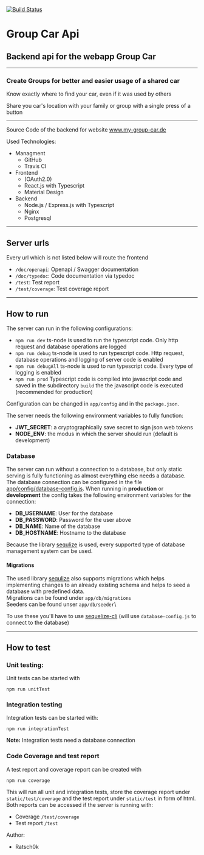 [![Build Status](https://travis-ci.com/Ratsch0k/group-car-api.svg?token=VoTpURfdRAcYtA5D82Re&branch=master)](https://travis-ci.com/Ratsch0k/group-car-api)

# Group Car Api 
## Backend api for the webapp Group Car

--------

### Create Groups for better and easier usage of a shared car 
Know exactly where to find your car, even if it was used by others

Share you car's location with your family or group with a single press of a button

--------

Source Code of the backend for website www.my-group-car.de

Used Technologies:
  - Managment
    + GitHub
    + Travis CI
  - Frontend
    + (OAuth2.0)
    + React.js with Typescript
    + Material Design
  - Backend
    + Node.js / Express.js with Typescript
    + Nginx
    + Postgresql

---
## Server urls
Every url which is not listed below will route the frontend
 - `/doc/openapi`: Openapi / Swagger documentation
 - `/doc/typedoc`: Code documentation via typedoc
 - `/test`: Test report
 - `/test/coverage`: Test coverage report
---
## How to run
The server can run in the following configurations:
  - `npm run dev` ts-node is used to run the typescript code. Only http request and database operations are logged
  - `npm run debug` ts-node is used to run typescript code. Http request, database operations and logging of server code is enabled
  - `npm run debugAll` ts-node is used to run typescript code. Every type of logging is enabled
  - `npm run prod` Typescript code is compiled into javascript code and saved in the subdirectory `build` the the javascript code is executed (recommended for production)

Configuration can be changed in `app/config` and in the `package.json`.

The server needs the following environment variables to fully function:
- **JWT_SECRET**: a cryptographically save secret to sign json web tokens
- **NODE_ENV**: the modus in which the server should run (default is development)

### Database
The server can run without a connection to a database, but only static serving is fully functioning as almost everything else needs a database.\
The database connection can be configured in the file [app/config/database-config.js](https://github.com/Ratsch0k/group-car-api/blob/master/app/config/database-config.js).
When running in **production** or **development** the config takes the following environment variables for the connection:
- **DB_USERNAME**: User for the database
- **DB_PASSWORD**: Password for the user above
- **DB_NAME**: Name of the database
- **DB_HOSTNAME**: Hostname to the database

Because the library [sequlize](https://www.npmjs.com/package/sequelize) is used, every supported type of database management system can be used.

#### Migrations
The used library [sequlize](https://www.npmjs.com/package/sequelize) also supports migrations which helps implementing changes to an already existing schema and helps to seed a database with predefined data.\
Migrations can be found under `app/db/migrations`\
Seeders can be found unser `app/db/seeder`\

To use these you'll have to use [sequelize-cli](https://www.npmjs.com/package/sequelize-cli) (will use `database-config.js` to connect to the database)

---

## How to test
### Unit testing:
Unit tests can be started with
```
npm run unitTest
```

### Integration testing
Integration tests can be started with:
```
npm run integrationTest
```
**Note:** Integration tests need a database connection

### Code Coverage and test report
A test report and coverage report can be created with
```
npm run coverage
```
This will run all unit and integration tests, store the coverage report under
`static/test/coverage` and the test report under `static/test` in form of html.
Both reports can be accessed if the server is running with:
- Coverage `/test/coverage`
- Test report `/test`

Author:
  - Ratsch0k
